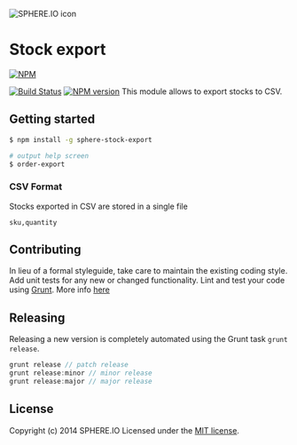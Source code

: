 ![SPHERE.IO icon](https://admin.sphere.io/assets/images/sphere_logo_rgb_long.png)

# Stock export

[![NPM](https://nodei.co/npm/sphere-order-export.png?downloads=true)](https://www.npmjs.org/package/sphere-order-export)

[![Build Status](https://secure.travis-ci.org/mmoelli/sphere-stock-export.png?branch=master)](http://travis-ci.org/sphereio/sphere-order-export) [![NPM version](https://badge.fury.io/js/sphere-stock-export.png)](http://badge.fury.io/js/sphere-order-export)
This module allows to export stocks to CSV.

## Getting started

```bash
$ npm install -g sphere-stock-export

# output help screen
$ order-export
```

### CSV Format
Stocks exported in CSV are stored in a single file

```csv
sku,quantity
```

## Contributing
In lieu of a formal styleguide, take care to maintain the existing coding style. Add unit tests for any new or changed functionality. Lint and test your code using [Grunt](http://gruntjs.com/).
More info [here](CONTRIBUTING.md)

## Releasing
Releasing a new version is completely automated using the Grunt task `grunt release`.

```javascript
grunt release // patch release
grunt release:minor // minor release
grunt release:major // major release
```

## License
Copyright (c) 2014 SPHERE.IO
Licensed under the [MIT license](LICENSE-MIT).
